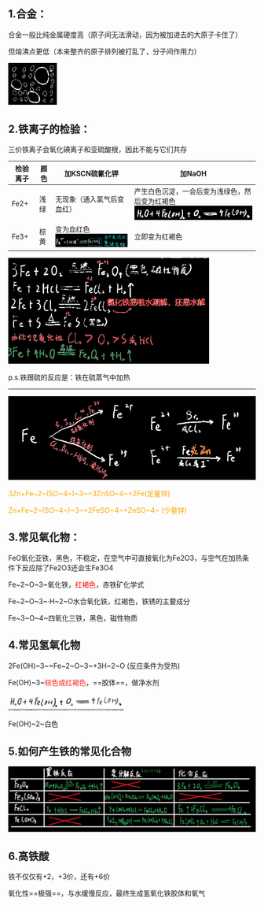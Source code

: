 ## 1.合金：

合金一般比纯金属硬度高（原子间无法滑动，因为被加进去的大原子卡住了）

但熔沸点更低（本来整齐的原子排列被打乱了，分子间作用力）

<div align=left> <img src="1651756340712.png" alt="1651756340712" style="zoom:80%;  " /> </div>

## 2.铁离子的检验：

三价铁离子会氧化碘离子和亚硫酸根，因此不能与它们共存

| 检验离子 | 颜色 | 加KSCN硫氰化钾                                               | 加NaOH                                                       |
| -------- | ---- | ------------------------------------------------------------ | ------------------------------------------------------------ |
| Fe2+     | 浅绿 | 无现象（通入氯气后变血红）                                   | 产生白色沉淀，一会后变为浅绿色，然后变为红褐色<img src="1651756495908.png" alt="1651756495908" style="zoom:67%;" /> |
| Fe3+     | 棕黄 | 变为血红色<img src="1651756472303.png" alt="1651756472303" style="zoom:80%;" /> | 立即变为红褐色                                               |

<div align=left> <img src="1651756972074.png" alt="1651756972074" style="zoom: 67%; " /> </div>

p.s.铁跟硫的反应是：铁在硫蒸气中加热

------

<div align=left> <img src="1651757098541.png" alt="1651757098541" style="zoom:80%;  " /> </div>

<font color = orange>3Zn+Fe~2~(SO~4~)~3~=3ZnSO~4~+2Fe(足量锌)</font>

<font color = orange>Zn+Fe~2~(SO~4~)~3~=2FeSO~4~+ZnSO~4~ (少量锌)</font>



## 3.常见氧化物：

FeO氧化亚铁，黑色，不稳定，在空气中可直接氧化为Fe2O3，与空气在加热条件下反应除了Fe2O3还会生Fe3O4

Fe~2~O~3~氧化铁，<font color=red>红褐色</font>，赤铁矿化学式

Fe~2~O~3~·H~2~O水合氧化铁，红褐色，铁锈的主要成分

Fe~3~O~4~四氧化三铁，黑色，磁性物质



## 4.常见氢氧化物

2Fe(OH)~3~=Fe~2~O~3~+3H~2~O (反应条件为受热)

Fe(OH)~3~<font color=ff2121>棕色或红褐色</font>，==胶体==，做净水剂

<div align=left> <img src="1651757595119.png" alt="1651757595119" style="zoom:80%;  " /> </div>

Fe(OH)~2~白色



## 5.如何产生铁的常见化合物

![F&fHa0 Fe  Fe Fecl.t  3Fef  Fea,  Fe Coa); ](clip_image001-1651757745531.png)  



## 6.高铁酸

铁不仅仅有+2，+3价，还有+6价

氧化性==极强==，与水缓慢反应，最终生成氢氧化铁胶体和氧气

